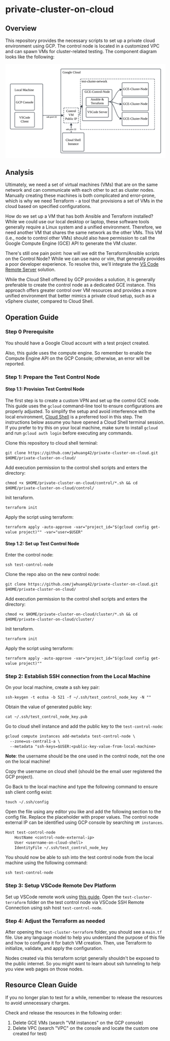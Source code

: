 # private-cluster-on-cloud

## Overview

This repository provides the necessary scripts to set up a private cloud environment using GCP. The control node is located in a customized VPC and can spawn VMs for cluster-related testing. The component diagram looks like the following:

!["Component Diagram"](Components.png)

## Analysis

Ultimately, we need a set of virtual machines (VMs) that are on the same network and can communicate with each other to act as cluster nodes. Manually creating these machines is both complicated and error-prone, which is why we need Terraform - a tool that provisions a set of VMs in the cloud based on specified configurations. 

How do we set up a VM that has both Ansible and Terraform installed? While we could use our local desktop or laptop, these software tools generally require a Linux system and a unified environment. Therefore, we need another VM that shares the same network as the other VMs. This VM (i.e., node to control other VMs) should also have permission to call the Google Compute Engine (GCE) API to generate the VM cluster.

There's still one pain point: how will we edit the Terraform/Ansible scripts on the Control Node? While we can use nano or vim, that generally provides a poor developer experience. To resolve this, we'll integrate the [VS Code Remote Server](https://code.visualstudio.com/docs/remote/ssh-tutorial) solution.

While the Cloud Shell offered by GCP provides a solution, it is generally preferable to create the control node as a dedicated GCE instance. This approach offers greater control over VM resources and provides a more unified environment that better mimics a private cloud setup, such as a vSphere cluster, compared to Cloud Shell.

## Operation Guide
### Step 0 Prerequisite

You should have a Google Cloud account with a test project created. 

Also, this guide uses the compute engine. So remember to enable the Compute Engine API on the GCP Console; otherwise, an error will be reported.

### Step 1: Prepare the Test Control Node
#### Step 1.1: Provision Test Control Node
The first step is to create a custom VPN and set up the control GCE node. This guide uses the `gcloud` command-line tool to ensure configurations are properly adjusted. To simplify the setup and avoid interference with the local environment, [Cloud Shell](https://cloud.google.com/shell/docs) is a preferred tool in this step. The instructions below assume you have opened a Cloud Shell terminal session. If you prefer to try this on your local machine, make sure to install `gcloud` and run `gcloud auth login` before executing any commands.

Clone this repository to cloud shell terminal:
```
git clone https://github.com/jwhuang42/private-cluster-on-cloud.git $HOME/private-cluster-on-cloud/
```

Add execution permission to the control shell scripts and enters the directory:  
```
chmod +x $HOME/private-cluster-on-cloud/control/*.sh && cd $HOME/private-cluster-on-cloud/control/
```

Init terraform.
``` 
terraform init
```
Apply the script using terraform:
```
terraform apply -auto-approve -var="project_id="$(gcloud config get-value project)"" -var="user=$USER"
```
#### Step 1.2: Set up Test Control Node
Enter the control node:
```
ssh test-control-node
```
Clone the repo also on the new control node:
```
git clone https://github.com/jwhuang42/private-cluster-on-cloud.git $HOME/private-cluster-on-cloud/
```
Add execution permission to the control shell scripts and enters the directory:  
```
chmod +x $HOME/private-cluster-on-cloud/cluster/*.sh && cd $HOME/private-cluster-on-cloud/cluster/
```

Init terraform.
``` 
terraform init
```
Apply the script using terraform:
```
terraform apply -auto-approve -var="project_id="$(gcloud config get-value project)""
```

### Step 2: Establish SSH connection from the Local Machine
On your local machine, create a ssh key pair:  
``` 
ssh-keygen -t ecdsa -b 521 -f ~/.ssh/test_control_node_key -N ""
``` 
Obtain the value of generated public key:  
``` 
cat ~/.ssh/test_control_node_key.pub  
``` 
Go to cloud shell instance and add the public key to the `test-control-node`:  
``` 
gcloud compute instances add-metadata test-control-node \
  --zone=us-central1-a \
  --metadata "ssh-keys=$USER:<public-key-value-from-local-machine>  
``` 
**Note**: the username should be the one used in the control node, not the one on the local machine!

Copy the username on cloud shell (should be the email user registered the GCP project).

Go Back to the local machine and type the following command to ensure ssh client config exist:
```
touch ~/.ssh/config
```
Open the file using any editor you like and add the following section to the config file. Replace the placeholder with proper values. The control node external IP can be identified using GCP console by searching `VM instances`.
``` 
Host test-control-node  
    HostName <control-node-external-ip>  
    User <username-on-cloud-shell>
    IdentityFile ~/.ssh/test_control_node_key   
``` 

You should now be able to ssh into the test control node from the local machine using the following command:
```
ssh test-control-node
```

### Step 3: Setup VSCode Remote Dev Platform

Set up VSCode remote work using [this guide](https://code.visualstudio.com/docs/remote/ssh#_installation). Open the `test-cluster-terraform` folder on the test control node via VSCode SSH Remote Connection using ssh host `test-control-node`.

### Step 4: Adjust the Terraform as needed

After opening the `test-cluster-terraform` folder, you should see a `main.tf` file. Use any language model to help you understand the purpose of this file and how to configure it for batch VM creation. Then, use Terraform to initialize, validate, and apply the configuration.

Nodes created via this terraform script generally shouldn't be exposed to the public internet. So you might want to learn about ssh tunneling to help you view web pages on those nodes.

## Resource Clean Guide

If you no longer plan to test for a while, remember to release the resources to avoid unnecessary charges.

Check and release the resources in the following order:

1. Delete GCE VMs (search "VM instances" on the GCP console)  
2. Delete VPC (search "VPC" on the console and locate the custom one created for test)